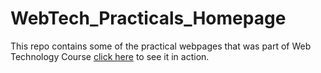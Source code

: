 # WebTech_Practicals_Homepage
This repo contains some of  the practical webpages that was part of Web Technology Course
[click here](https://vikalp-sajwan.github.io/WebTech_Practicals_Homepage) to see it in action.
